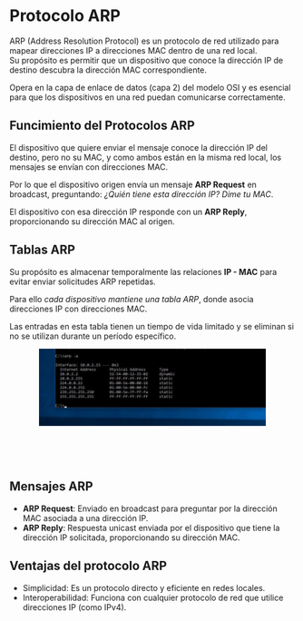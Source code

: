 # Protocolo ARP

<div class="custom-quote">ARP (Address Resolution Protocol) es un protocolo de red utilizado para mapear direcciones IP a direcciones MAC dentro de una red local.
<br>
Su propósito es permitir que un dispositivo que conoce la dirección IP de destino descubra la dirección MAC correspondiente.</div>

Opera en la capa de enlace de datos (capa 2) del modelo OSI y es esencial para que los dispositivos en una red puedan comunicarse correctamente.

## Funcimiento del Protocolos ARP

El dispositivo que quiere enviar el mensaje conoce la dirección IP del destino, pero no su MAC, y como ambos están en la misma red local, los mensajes se envían con direcciones MAC. 

Por lo que el dispositivo origen envía un mensaje **ARP Request** en broadcast, preguntando: *¿Quién tiene esta dirección IP? Dime tu MAC*.

El dispositivo con esa dirección IP responde con un **ARP Reply**, proporcionando su dirección MAC al origen.


## Tablas ARP

Su propósito es almacenar temporalmente las relaciones **IP - MAC** para evitar enviar solicitudes ARP repetidas.

Para ello *cada dispositivo mantiene una tabla ARP*, donde asocia direcciones IP con direcciones MAC.

Las entradas en esta tabla tienen un tiempo de vida limitado y se eliminan si no se utilizan durante un período específico.
<br>
<p align="center">
  <img src="/img/protocoloARP.png" alt="protocolo ARP" width="400px" />
</p>
<br>

 
## Mensajes ARP

- **ARP Request**: Enviado en broadcast para preguntar por la dirección MAC asociada a una dirección IP.
- **ARP Reply**: Respuesta unicast enviada por el dispositivo que tiene la dirección IP solicitada, proporcionando su dirección MAC.


## Ventajas del protocolo ARP

- Simplicidad: Es un protocolo directo y eficiente en redes locales.
- Interoperabilidad: Funciona con cualquier protocolo de red que utilice direcciones IP (como IPv4).
